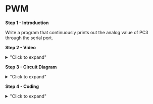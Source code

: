 # PWM 

**Step 1 - Introduction** </br>

Write a program that continuously prints out the analog value of PC3 through the serial port.

**Step 2 - Video** </br>

<details>
<summary>"Click to expand"</summary>
</br>
Youtube link here --> https://www.youtube.com/embed/Oo4tHA2HMq4 </br>
</br>

[![Example 2](https://img.youtube.com/vi/Oo4tHA2HMq4/0.jpg)](https://www.youtube.com/watch?v=Oo4tHA2HMq4)
</details>

**Step 3 - Circuit Diagram** <br/>

<details>
<summary>"Click to expand"</summary>
<p align = "centre">
  <img src="https://github.com/Basitzaky/Embedded_System/blob/main/Week%2005/Example%202/Week%205.PNG" width = "473" height = "400" />   <img src="https://github.com/Basitzaky/Embedded_System/blob/main/Week%2005/Example%202/Example%202.jpg" width = "473" height = "400" />
  
&nbsp; &nbsp; &nbsp; &nbsp; &nbsp; &nbsp; &nbsp; &nbsp; &nbsp; &nbsp; &nbsp; &nbsp; &nbsp; &nbsp; &nbsp; &nbsp; &nbsp; &nbsp; &nbsp; &nbsp; &nbsp; &nbsp; &nbsp; &nbsp; Frtizing &nbsp; &nbsp; &nbsp; &nbsp; &nbsp; &nbsp; &nbsp; &nbsp; &nbsp; &nbsp; &nbsp; &nbsp; &nbsp; &nbsp; &nbsp; &nbsp; &nbsp; &nbsp; &nbsp; &nbsp; &nbsp; &nbsp; &nbsp; &nbsp; &nbsp; &nbsp; &nbsp; &nbsp; &nbsp; &nbsp; &nbsp; &nbsp; &nbsp; &nbsp; &nbsp; &nbsp; &nbsp; &nbsp; &nbsp; &nbsp; &nbsp; &nbsp; &nbsp; &nbsp; &nbsp; &nbsp; &nbsp; &nbsp; &nbsp; &nbsp; &nbsp; Actual &nbsp; &nbsp; &nbsp; &nbsp; &nbsp; &nbsp; &nbsp; &nbsp; &nbsp; &nbsp; &nbsp; &nbsp; &nbsp; &nbsp; &nbsp; &nbsp; &nbsp; &nbsp;
</details>

**Step 4 - Coding** <br/> 

<details>
<summary>"Click to expand"</summary>
</br>  
You can look at the code here --> <a href="https://github.com/Basitzaky/Embedded_System/blob/main/Week%2005/Example%202/Example_2.ino">Arduino Code</a> </br>
</br>

![Example 2 code](https://user-images.githubusercontent.com/56385955/99151808-920c4080-26d8-11eb-943b-262a6198d874.PNG)

</details>


